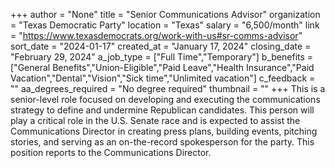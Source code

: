 +++
author = "None"
title = "Senior Communications Advisor"
organization = "Texas Democratic Party"
location = "Texas"
salary = "6,500/month"
link = "https://www.texasdemocrats.org/work-with-us#sr-comms-advisor"
sort_date = "2024-01-17"
created_at = "January 17, 2024"
closing_date = "February 29, 2024"
a_job_type = ["Full Time","Temporary"]
b_benefits = ["General Benefits","Union-Eligible","Paid Leave","Health Insurance","Paid Vacation","Dental","Vision","Sick time","Unlimited vacation"]
c_feedback = ""
aa_degrees_required = "No degree required"
thumbnail = ""
+++
This is a senior-level role focused on developing and executing the communications strategy to define and undermine Republican candidates. This person will play a critical role in the U.S. Senate race and is expected to assist the Communications Director in creating press plans, building events, pitching stories, and serving as an on-the-record spokesperson for the party. This position reports to the Communications Director.